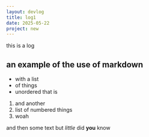 ```yaml
---
layout: devlog
title: log1
date: 2025-05-22
project: new
---
```


this is a log

## an example of the use of markdown

- with a list
- of things
- unordered that is

1. and another
2. list of numbered things
3. woah

and then some text but *little* did **you** know